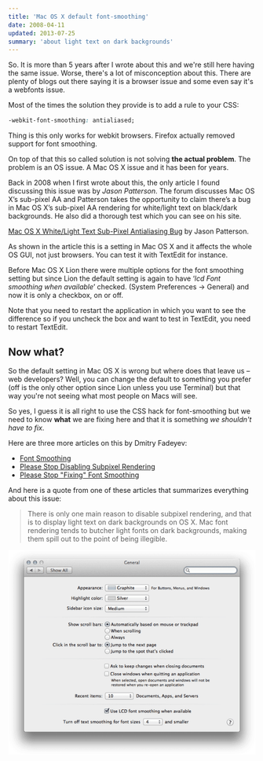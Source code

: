 ```yaml
---
title: 'Mac OS X default font-smoothing'
date: 2008-04-11
updated: 2013-07-25
summary: 'about light text on dark backgrounds'
---
```


<section class="nh-intro" markdown="1">
So. It is more than 5 years after I wrote about this and we're still here having the same issue. Worse, there's a lot of misconception about this. There are plenty of blogs out there saying it is a browser issue and some even say it's a webfonts issue.
</section>

Most of the times the solution they provide is to add a rule to your CSS:

```css
-webkit-font-smoothing: antialiased;
```

Thing is this only works for webkit browsers. Firefox actually removed support for font smoothing.

On top of that this so called solution is not solving **the actual problem**. The problem is an OS issue. A Mac OS X issue and it has been for years.

Back in 2008 when I first wrote about this, the only article I found discussing this issue was by *Jason Patterson*. The forum discusses Mac OS X’s sub-pixel AA and Patterson takes the opportunity to claim there’s a bug in Mac OS X’s sub-pixel AA rendering for white/light text on black/dark backgrounds. He also did a thorough test which you can see on his site.

[Mac OS X White/Light Text Sub-Pixel Antialiasing Bug](http://www.lighterra.com/articles/macosxtextaabug/) by Jason Patterson.

As shown in the article this is a setting in Mac OS X and it  affects the whole OS GUI, not just browsers. You can test it with TextEdit for instance.

Before Mac OS X Lion there were multiple options for the font smoothing setting but since Lion the default setting is again to have ‘*lcd Font smoothing when available*’ checked.  (System Preferences -> General) and now it is only a checkbox, on or off.

Note that you need to restart the application in which you want to see the difference so if you uncheck the box and want to test in TextEdit, you need to restart TextEdit.

<!--
Luckily there is a way to get to the previous multiple settings through the command line. I created an Alfred 2 Workflow for it and you can check that out here.
-->
## Now what?

So the default setting in Mac OS X is wrong but where does that leave us – web developers?
Well, you can change the default to something you prefer (off is the only other option since Lion unless you use Terminal) but that way you're not seeing what most people on Macs will see.

So yes, I guess it is all right to use the CSS hack for font-smoothing but we need to know **what** we are fixing here and that it is something *we shouldn't have to fix*.

Here are three more articles on this by Dmitry Fadeyev:

- [Font Smoothing](http://www.usabilitypost.com/2010/08/26/font-smoothing/)
- [Please Stop Disabling Subpixel Rendering](http://www.usabilitypost.com/2011/02/08/please-stop-disabling-subpixel-rendering/)
- [Please Stop "Fixing" Font Smoothing](http://www.usabilitypost.com/2012/11/05/stop-fixing-font-smoothing/)

And here is a quote from one of these articles that summarizes everything about this issue:

> There is only one main reason to disable subpixel rendering, and that is to display light text on dark backgrounds on OS X. Mac font rendering tends to butcher light fonts on dark backgrounds, making them spill out to the point of being illegible.

![screenshot](../src/assets/screenshot.png)


<!-- <g-image src="~/assets/screenshot.png" /> -->

<!--
Like before, white text on a black or dark background looks bold this way, even when one has not set the weight to bold with css. I’ve turned it off. Browsers need a restart after that to see the difference.

<p class="illustration" markdown=1>![font smoothing](http://www.mikeafford.com/blog/wp-content/uploads/2009/01/mac-font-smoothing-automatic1.gif)</p><p class="caption">Image by Mike Afford</p>
-->
<!-- (image: ~/assets/screenshot.png) -->


<!--
Not too long ago I was developing a website for a client that uses a black background with white text. I noticed the white text appearing rather bold so I assumed my css was faulty and somewhere was a font-weight set to bold. The fact that this was only happening in all browsers on the Mac platform should have been a pointer to the issue. However, as always I question my code first but after intensive research on the css it turned out it had nothing to do with the code at all.
-->
<!--
<br>I created my own tests, one html file for those who want to check if they experience the same issue and one screenshot of how it looked like before I changed my iMac’s default font smoothing style setting.

## Update
Currently my tests are not available online.

## Update
With Snow Leopard you can no longer chose a setting from a list. It has been ‘simplified’ to a checkbox, on or off. On my iMac this was unchecked by default. Testing my file in Safari, it seems as this looks as it is supposed to: the non bold text doesn’t appear to be bold anymore.

On my MacBook however this option was checked by default and the test file text still looks more bold than it should. Unchecking the option did not have an immediate effect, but after quitting and restarting Safari it seems to do the trick.-->

